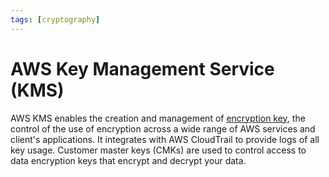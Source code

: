```yaml
---
tags: [cryptography]
---
```


# AWS Key Management Service (KMS)

AWS KMS enables the creation and management of [encryption key](202209012213.md),
the control of the use of encryption across a wide range of AWS services and
client's applications. It integrates with AWS CloudTrail to provide logs of all
key usage. Customer master keys (CMKs) are used to control access to data
encryption keys that encrypt and decrypt your data.
